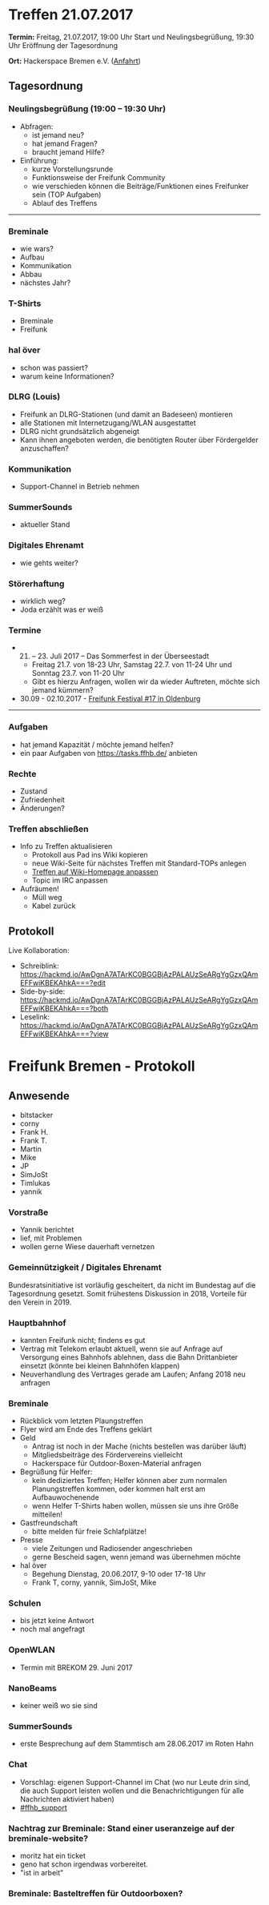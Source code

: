 # Treffen 21.07.2017

**Termin:** Freitag, 21.07.2017, 19:00 Uhr Start und Neulingsbegrüßung, 19:30 Uhr Eröffnung der Tagesordnung

**Ort:** Hackerspace Bremen e.V. ([Anfahrt](https://www.hackerspace-bremen.de/anfahrt/))

## Tagesordnung
### Neulingsbegrüßung (19:00 – 19:30 Uhr)
- Abfragen:
    - ist jemand neu?
    - hat jemand Fragen?
    - braucht jemand Hilfe?
- Einführung:
    - kurze Vorstellungsrunde
    - Funktionsweise der Freifunk Community
    - wie verschieden können die Beiträge/Funktionen eines Freifunker sein (TOP Aufgaben)
    - Ablauf des Treffens

---

### Breminale
- wie wars?
- Aufbau
- Kommunikation
- Abbau
- nächstes Jahr?

### T-Shirts
- Breminale
- Freifunk

### hal över
- schon was passiert?
- warum keine Informationen?

### DLRG (Louis)
- Freifunk an DLRG-Stationen (und damit an Badeseen) montieren
- alle Stationen mit Internetzugang/WLAN ausgestattet
- DLRG nicht grundsätzlich abgeneigt
- Kann ihnen angeboten werden, die benötigten Router über Fördergelder anzuschaffen?

### Kommunikation
- Support-Channel in Betrieb nehmen

### SummerSounds
- aktueller Stand

### Digitales Ehrenamt
- wie gehts weiter?

### Störerhaftung
- wirklich weg?
- Joda erzählt was er weiß

### Termine
- 21. – 23. Juli 2017 – Das Sommerfest in der Überseestadt
  - Freitag 21.7. von 18-23 Uhr, Samstag 22.7. von 11-24 Uhr und Sonntag 23.7. von 11-20 Uhr
  -   Gibt es hierzu Anfragen, wollen wir da wieder Auftreten, möchte sich jemand kümmern?
- 30.09 - 02.10.2017 - [Freifunk Festival #17 in Oldenburg]( https://ffnw.de/freifunk-festival-17-30-9-02-10-in-oldenburg/#more-2833)

---

### Aufgaben
- hat jemand Kapazität / möchte jemand helfen?
- ein paar Aufgaben von https://tasks.ffhb.de/ anbieten

### Rechte
- Zustand
- Zufriedenheit
- Änderungen?

### Treffen abschließen
- Info zu Treffen aktualisieren
  - Protokoll aus Pad ins Wiki kopieren
  - neue Wiki-Seite für nächstes Treffen mit Standard-TOPs anlegen
  - [Treffen auf Wiki-Homepage anpassen](Home)
  - Topic im IRC anpassen
- Aufräumen!
  - Müll weg
  - Kabel zurück

## Protokoll
Live Kollaboration:
- Schreiblink: https://hackmd.io/AwDgnA7ATArKC0BGGBjAzPALAUzSeARgYgGzxQAmEFFwiKBEKAhkA===?edit
- Side-by-side: https://hackmd.io/AwDgnA7ATArKC0BGGBjAzPALAUzSeARgYgGzxQAmEFFwiKBEKAhkA===?both
- Leselink: https://hackmd.io/AwDgnA7ATArKC0BGGBjAzPALAUzSeARgYgGzxQAmEFFwiKBEKAhkA===?view


# Freifunk Bremen - Protokoll

## Anwesende
- bitstacker
- corny
- Frank H.
- Frank T.
- Martin
- Mike
- JP
- SimJoSt
- Timlukas
- yannik

### Vorstraße
- Yannik berichtet
- lief, mit Problemen
- wollen gerne Wiese dauerhaft vernetzen

### Gemeinnützigkeit / Digitales Ehrenamt
Bundesratsinitiative ist vorläufig gescheitert, da nicht im Bundestag auf die Tagesordnung gesetzt. Somit frühestens Diskussion in 2018, Vorteile für den Verein in 2019.

### Hauptbahnhof
- kannten Freifunk nicht; findens es gut
- Vertrag mit Telekom erlaubt aktuell, wenn sie auf Anfrage auf Versorgung eines Bahnhofs ablehnen, dass die Bahn Drittanbieter einsetzt (könnte bei kleinen Bahnhöfen klappen)
- Neuverhandlung des Vertrages gerade am Laufen; Anfang 2018 neu anfragen

### Breminale
- Rückblick vom letzten Plaungstreffen
- Flyer wird am Ende des Treffens geklärt
- Geld
    - Antrag ist noch in der Mache (nichts bestellen was darüber läuft)
    - Mitgliedsbeiträge des Fördervereins vielleicht
    - Hackerspace für Outdoor-Boxen-Material anfragen
- Begrüßung für Helfer:
  - kein dediziertes Treffen; Helfer können aber zum normalen Planungstreffen kommen, oder kommen halt erst am Aufbauwochenende
  - wenn Helfer T-Shirts haben wollen, müssen sie uns ihre Größe mitteilen!
- Gastfreundschaft
    - bitte melden für freie Schlafplätze!
- Presse
    - viele Zeitungen und Radiosender angeschrieben
    - gerne Bescheid sagen, wenn jemand was übernehmen möchte
- hal över
    - Begehung Dienstag, 20.06.2017, 9-10 oder 17-18 Uhr
    - Frank T, corny, yannik, SimJoSt, Mike

### Schulen
- bis jetzt keine Antwort
- noch mal angefragt

### OpenWLAN
- Termin mit BREKOM 29. Juni 2017

### NanoBeams
- keiner weiß wo sie sind

### SummerSounds
- erste Besprechung auf dem Stammtisch am 28.06.2017 im Roten Hahn

### Chat
- Vorschlag: eigenen Support-Channel im Chat (wo nur Leute drin sind, die auch Support leisten wollen und die Benachrichtigungen für alle Nachrichten aktiviert haben)
- [#ffhb_support](irc://irc.hackint.org/ffhb_support)

### Nachtrag zur Breminale: Stand einer useranzeige auf der breminale-website?
* moritz hat ein ticket
* geno hat schon irgendwas vorbereitet.
* "ist in arbeit"

### Breminale: Basteltreffen für Outdoorboxen?